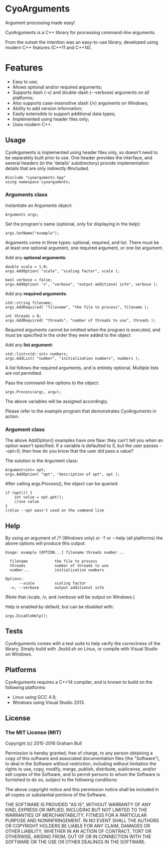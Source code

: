 # CyoArguments

Argument processing made easy!

CyoArguments is a C++ library for processing command-line arguments.

From the outset the intention was an easy-to-use library, developed using modern C++ features (C++11 and C++14).

# Features

* Easy to use;
* Allows optional and/or required arguments;
* Supports dash (-v) and double-dash (--verbose) arguments on all platforms;
* Also supports case-insensitive slash (/v) arguments on Windows;
* Ability to add version information;
* Easily extensible to support additional data types;
* Implemented using header files only;
* Uses modern C++.

## Usage

CyoArguments is implemented using header files only, so doesn't need to be separately built prior to use. One header provides the interface, and several headers (in the 'details' subdirectory) provide implementation details that are only indirectly #included.

    #include "cyoarguments.hpp"
    using namespace cyoarguments;

### Arguments class

Instantiate an Arguments object:

    Arguments args;

Set the program's name (optional, only for displaying in the help):

    args.SetName("example"); 

Arguments come in three types: optional, required, and list. There must be at least one optional argument, one required argument, or one list argument.

Add any **optional arguments**:

    double scale = 1.0;
    args.AddOption( "scale", "scaling factor", scale );

    bool verbose = false;
    args.AddOption( 'v', "verbose", "output additional info", verbose );

Add any **required arguments**:

    std::string filename;
    args.AddRequired( "filename", "the file to process", filename );

    int threads = 0;
    args.AddRequired( "threads", "number of threads to use", threads );

Required arguments cannot be omitted when the program is executed, and must be specified in the order they were added to the object.

Add any **list argument**:

    std::list<std::int> numbers;
    args.AddList( "number", "initialization numbers", numbers );

A list follows the required arguments, and is entirely optional. Multiple lists are not permitted. 

Pass the command-line options to the object:

    args.Process(argc, argv);

The above variables will be assigned accordingly.

Please refer to the example program that demonstrates CyoArguments in action.

### Argument class

The above AddOption() examples have one flaw: they can't tell you *when* an option wasn't specified. If a variable is defaulted to 0, but the user passes --opt=0, then how do you know that the user *did* pass a value?

The solution is the Argument class:

	Argument<int> opt;
	args.AddOption( "opt", "description of opt", opt );

After calling args.Process(), the object can be queried:

	if (opt()) {
		int value = opt.get();
		//use value
	}
	//else --opt wasn't used on the command line

## Help

By using an argument of /? (Windows only) or -? or --help (all platforms) the above options will produce this output:

    Usage: example [OPTION...] filename threads number...
    
      filename            the file to process
      threads             number of threads to use
      number...           initialization numbers
    
    Options:
          --scale         scaling factor
      -v, --verbose       output additional info

(Note that /scale, /v, and /verbose will be output on Windows.)

Help is enabled by default, but can be disabled with:

    args.DisableHelp();

## Tests

CyoArguments comes with a test suite to help verify the correctness of the library. Simply build with ./build.sh on Linux, or compile with Visual Studio on Windows.

## Platforms

CyoArguments requires a C++14 compiler, and is known to build on the following platforms:

* Linux using GCC 4.9;
* Windows using Visual Studio 2013.

## License

### The MIT License (MIT)

Copyright (c) 2015-2016 Graham Bull

Permission is hereby granted, free of charge, to any person obtaining a copy
of this software and associated documentation files (the "Software"), to deal
in the Software without restriction, including without limitation the rights
to use, copy, modify, merge, publish, distribute, sublicense, and/or sell
copies of the Software, and to permit persons to whom the Software is
furnished to do so, subject to the following conditions:

The above copyright notice and this permission notice shall be included in all
copies or substantial portions of the Software.

THE SOFTWARE IS PROVIDED "AS IS", WITHOUT WARRANTY OF ANY KIND, EXPRESS OR
IMPLIED, INCLUDING BUT NOT LIMITED TO THE WARRANTIES OF MERCHANTABILITY,
FITNESS FOR A PARTICULAR PURPOSE AND NONINFRINGEMENT. IN NO EVENT SHALL THE
AUTHORS OR COPYRIGHT HOLDERS BE LIABLE FOR ANY CLAIM, DAMAGES OR OTHER
LIABILITY, WHETHER IN AN ACTION OF CONTRACT, TORT OR OTHERWISE, ARISING FROM,
OUT OF OR IN CONNECTION WITH THE SOFTWARE OR THE USE OR OTHER DEALINGS IN THE
SOFTWARE.
